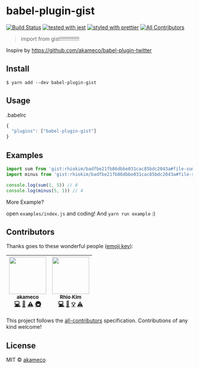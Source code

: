 # babel-plugin-gist

[![Build Status](https://travis-ci.org/rhiokim/babel-plugin-gist.svg?branch=master)](https://travis-ci.org/rhiokim/babel-plugin-gist)
[![tested with jest](https://img.shields.io/badge/tested_with-jest-99424f.svg)](https://github.com/facebook/jest)
[![styled with prettier](https://img.shields.io/badge/styled_with-prettier-ff69b4.svg)](https://github.com/prettier/prettier)
[![All Contributors](https://img.shields.io/badge/all_contributors-2-orange.svg?style=flat-square)](#contributors)

> import from gist!!!!!!!!!!!!!

Inspire by https://github.com/akameco/babel-plugin-twitter

## Install

```
$ yarn add --dev babel-plugin-gist
```

## Usage

.babelrc

```js
{
  "plugins": ["babel-plugin-gist"]
}
```

## Examples

```js
import sum from 'gist:rhiokim/badfbe21fb86dbbe031cac85bdc2043a#file-sum-js'
import minus from 'gist:rhiokim/badfbe21fb86dbbe031cac85bdc2043a#file-sum-js'

console.log(sum(1, 5)) // 6
console.log(minus(5, 1)) // 4
```

More Example?

open `examples/index.js` and coding! And `yarn run example` :)

## Contributors

Thanks goes to these wonderful people ([emoji key](https://github.com/kentcdodds/all-contributors#emoji-key)):

<!-- ALL-CONTRIBUTORS-LIST:START - Do not remove or modify this section -->
<!-- prettier-ignore -->
| [<img src="https://avatars2.githubusercontent.com/u/4002137?v=4" width="100px;"/><br /><sub><b>akameco</b></sub>](http://akameco.github.io)<br />[💻](https://github.com/akameco/babel-plugin-twitter/commits?author=akameco "Code") [📖](https://github.com/akameco/babel-plugin-twitter/commits?author=akameco "Documentation") [⚠️](https://github.com/akameco/babel-plugin-twitter/commits?author=akameco "Tests") [🚇](#infra-akameco "Infrastructure (Hosting, Build-Tools, etc)") | [<img src="https://avatars3.githubusercontent.com/u/145777?v=4" width="100px;"/><br /><sub><b>Rhio Kim</b></sub>](http://rhio.tistory.com)<br />[💻](https://github.com/akameco/babel-plugin-twitter/commits?author=rhiokim "Code") [📖](https://github.com/akameco/babel-plugin-twitter/commits?author=rhiokim "Documentation") [💡](#example-rhiokim "Examples") [⚠️](https://github.com/akameco/babel-plugin-twitter/commits?author=rhiokim "Tests") |
| :---: | :---: |
<!-- ALL-CONTRIBUTORS-LIST:END -->

This project follows the [all-contributors](https://github.com/kentcdodds/all-contributors) specification. Contributions
of any kind welcome!

## License

MIT © [akameco](http://akameco.github.io)
